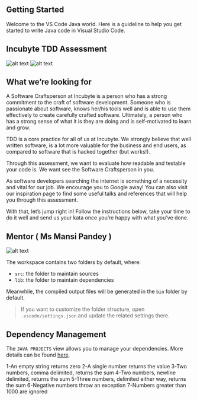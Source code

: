 ## Getting Started

Welcome to the VS Code Java world. Here is a guideline to help you get started to write Java code in Visual Studio Code.
## Incubyte TDD Assessment

![alt text](https://incubyteco.github.io/images/logo.png)
![alt text](https://incubyteco.github.io/images/2021/09/laptop-plant.jpg)
## What we’re looking for
A Software Craftsperson at Incubyte is a person who has a strong commitment to the craft of software development. Someone who is passionate about software, knows her/his tools well and is able to use them effectively to create carefully crafted software. Ultimately, a person who has a strong sense of what it is they are doing and is self-motivated to learn and grow.

TDD is a core practice for all of us at Incubyte. We strongly believe that well written software, is a lot more valuable for the business and end users, as compared to software that is hacked together (but works!).

Through this assessment, we want to evaluate how readable and testable your code is. We want see the Software Craftsperson in you.

As software developers searching the internet is something of a necessity and vital for our job. We encourage you to Google away! You can also visit our inspiration page to find some useful talks and references that will help you through this assessment.

With that, let’s jump right in! Follow the instructions below, take your time to do it well and send us your kata once you’re happy with what you’ve done.

## Mentor ( Ms Mansi Pandey )
![alt text](https://lh3.googleusercontent.com/a-/AOh14GhWmf0ZUSWWwYMn1wr85eGWqCCT0Tj5AMDx3P0yOrs=s96-c)

The workspace contains two folders by default, where:

- `src`: the folder to maintain sources
- `lib`: the folder to maintain dependencies

Meanwhile, the compiled output files will be generated in the `bin` folder by default.

> If you want to customize the folder structure, open `.vscode/settings.json` and update the related settings there.

## Dependency Management

The `JAVA PROJECTS` view allows you to manage your dependencies. More details can be found [here](https://github.com/microsoft/vscode-java-dependency#manage-dependencies).


1-An empty string returns zero
2-A single number returns the value
3-Two numbers, comma delimited, returns the sum
4-Two numbers, newline delimited, returns the sum
5-Three numbers, delimited either way, returns the sum
6-Negative numbers throw an exception
7-Numbers greater than 1000 are ignored
